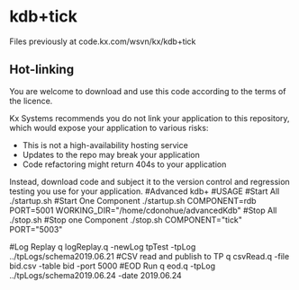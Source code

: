 # kdb+tick

Files previously at code.kx.com/wsvn/kx/kdb+tick


## Hot-linking

You are welcome to download and use this code according to the terms of the licence. 

Kx Systems recommends you do not link your application to this repository, 
which would expose your application to various risks:

- This is not a high-availability hosting service
- Updates to the repo may break your application 
- Code refactoring might return 404s to your application

Instead, download code and subject it to the version control and regression testing 
you use for your application.
#Advanced kdb+ 
#USAGE
#Start All
./startup.sh
#Start One Component
./startup.sh  COMPONENT=rdb PORT=5001 WORKING_DIR="/home/cdonohue/advancedKdb"
#Stop All
./stop.sh
#Stop one Component
./stop.sh COMPONENT="tick" PORT="5003"

#Log Replay
q logReplay.q -newLog tpTest -tpLog ../tpLogs/schema2019.06.21 
#CSV read and publish to TP
q csvRead.q -file bid.csv -table bid -port 5000
#EOD Run
q eod.q -tpLog ../tpLogs/schema2019.06.24 -date 2019.06.24

